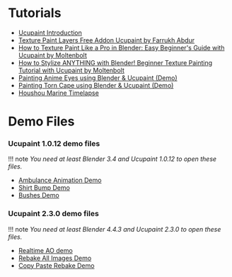 # Tutorials
- [Ucupaint Introduction](https://youtu.be/LtZTLWdQOVI)
- [Texture Paint Layers Free Addon Ucupaint by Farrukh Abdur](https://www.youtube.com/watch?v=G0X5415-LbY)
- [How to Texture Paint Like a Pro in Blender: Easy Beginner's Guide with Ucupaint by Moltenbolt](https://www.youtube.com/watch?v=u513zWrU86E)
- [How to Stylize ANYTHING with Blender! Beginner Texture Painting Tutorial with Ucupaint by Moltenbolt](https://www.youtube.com/watch?v=fHb3F0xwJ9c)
- [Painting Anime Eyes using Blender & Ucupaint (Demo)](https://www.youtube.com/watch?v=6UBSmHdO8gw)
- [Painting Torn Cape using Blender & Ucupaint (Demo)](https://www.youtube.com/watch?v=DdlbvC-ikNw)
- [Houshou Marine Timelapse](https://youtu.be/kUB-1GxjyUw)

# Demo Files

### Ucupaint 1.0.12 demo files

!!! note 
    *You need at least Blender 3.4 and Ucupaint 1.0.12 to open these files.*

- [Ambulance Animation Demo](source/demo/ambulance-animation-ucupaint-demo.blend)
- [Shirt Bump Demo](source/demo/shirt-bump-ucupaint-demo.blend)
- [Bushes Demo](source/demo/bushes-ucupaint-demo.blend)

### Ucupaint 2.3.0 demo files

!!! note 
    *You need at least Blender 4.4.3 and Ucupaint 2.3.0 to open these files.*

- [Realtime AO demo](source/demo/2.3.0/chess_realtime_ao_demo.blend)
- [Rebake All Images Demo](source/demo/2.3.0/cylinder_rebake_all_images_demo.blend)
- [Copy Paste Rebake Demo](source/demo/2.3.0/numbers_copy_paste_rebake_demo.blend)
